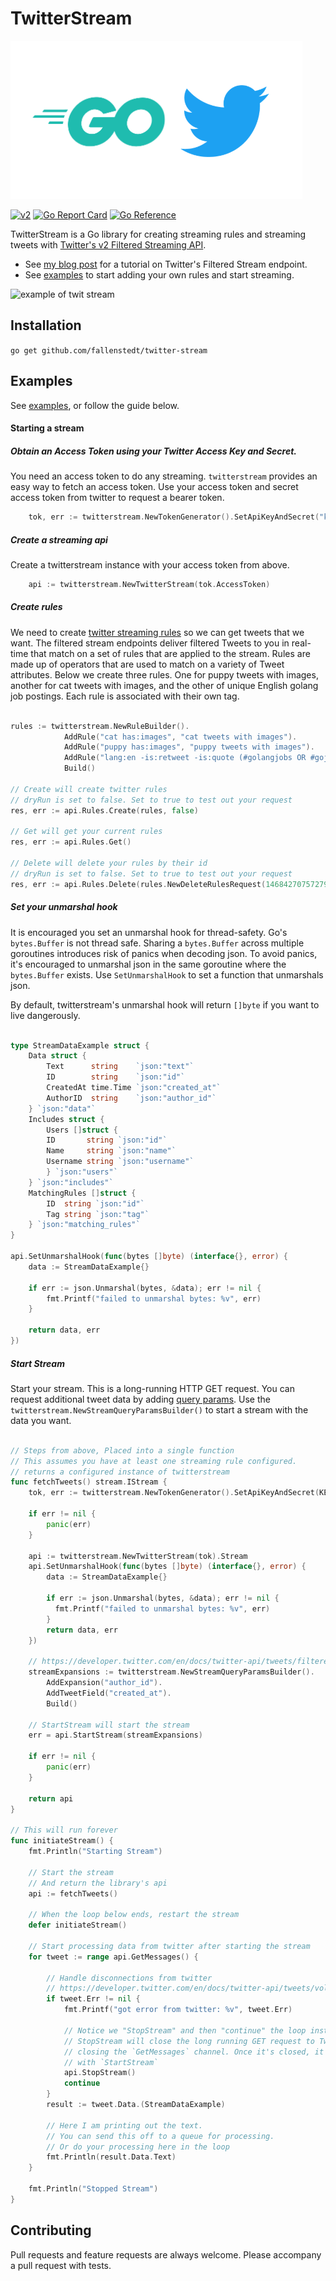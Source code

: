 # TwitterStream

![go twitter](./go-twitter.png)

[![v2](https://img.shields.io/endpoint?url=https%3A%2F%2Ftwbadges.glitch.me%2Fbadges%2Fv2)](https://developer.twitter.com/en/docs/twitter-api)
[![Go Report Card](https://goreportcard.com/badge/github.com/fallenstedt/twitter-stream)](https://goreportcard.com/report/github.com/fallenstedt/twitter-stream)
[![Go Reference](https://pkg.go.dev/badge/github.com/fallenstedt/twitter-stream.svg)](https://pkg.go.dev/github.com/fallenstedt/twitter-stream)

TwitterStream is a Go library for creating streaming rules and streaming tweets with [Twitter's v2 Filtered Streaming API](https://developer.twitter.com/en/docs/twitter-api/tweets/filtered-stream/introduction).

- See [my blog post](https://www.fallenstedt.com/blog/twitter-stream/) for a tutorial on Twitter's Filtered Stream endpoint.
- See [examples](https://github.com/fallenstedt/twitter-stream/tree/master/example) to start adding your own rules and start streaming.

![example of twit stream](./example.gif)

## Installation

`go get github.com/fallenstedt/twitter-stream`


## Examples

See [examples](https://github.com/fallenstedt/twitter-stream/tree/master/example), or follow the guide below.

#### Starting a stream

##### Obtain an Access Token using your Twitter Access Key and Secret.

You need an access token to do any streaming. `twitterstream` provides an easy way to fetch an access token. Use your
access token and secret access token from twitter to request a bearer token.

```go
	tok, err := twitterstream.NewTokenGenerator().SetApiKeyAndSecret("key", "secret").RequestBearerToken()
```

##### Create a streaming api

Create a twitterstream instance with your access token from above.

```go
	api := twitterstream.NewTwitterStream(tok.AccessToken)
```

##### Create rules

We need to create [twitter streaming rules](https://developer.twitter.com/en/docs/twitter-api/tweets/filtered-stream/integrate/build-a-rule) so we can get tweets that we want.
The filtered stream endpoints deliver filtered Tweets to you in real-time that match on a set of rules that are applied to the stream. Rules are made up of operators that are used to match on a variety of Tweet attributes.
Below we create three rules. One for puppy tweets with images, another for cat tweets with images, and the other of unique English golang job postings. Each rule is
associated with their own tag.

```go

rules := twitterstream.NewRuleBuilder().
            AddRule("cat has:images", "cat tweets with images").
            AddRule("puppy has:images", "puppy tweets with images").
            AddRule("lang:en -is:retweet -is:quote (#golangjobs OR #gojobs)", "golang jobs").
            Build()

// Create will create twitter rules
// dryRun is set to false. Set to true to test out your request
res, err := api.Rules.Create(rules, false)

// Get will get your current rules
res, err := api.Rules.Get()

// Delete will delete your rules by their id
// dryRun is set to false. Set to true to test out your request
res, err := api.Rules.Delete(rules.NewDeleteRulesRequest(1468427075727945728, 1468427075727945729), false)


```

##### Set your unmarshal hook

It is encouraged you set an unmarshal hook for thread-safety. Go's `bytes.Buffer` is not thread safe. Sharing a `bytes.Buffer`
across multiple goroutines introduces risk of panics when decoding json.
To avoid panics, it's encouraged to unmarshal json in the same goroutine where the `bytes.Buffer` exists. Use `SetUnmarshalHook` to set a function that unmarshals json.

By default, twitterstream's unmarshal hook will return `[]byte` if you want to live dangerously.

```go

type StreamDataExample struct {
    Data struct {
        Text      string    `json:"text"`
        ID        string    `json:"id"`
        CreatedAt time.Time `json:"created_at"`
        AuthorID  string    `json:"author_id"`
    } `json:"data"`
    Includes struct {
        Users []struct {
        ID       string `json:"id"`
        Name     string `json:"name"`
        Username string `json:"username"`
        } `json:"users"`
    } `json:"includes"`
    MatchingRules []struct {
        ID  string `json:"id"`
        Tag string `json:"tag"`
    } `json:"matching_rules"`
}

api.SetUnmarshalHook(func(bytes []byte) (interface{}, error) {
    data := StreamDataExample{}

    if err := json.Unmarshal(bytes, &data); err != nil {
        fmt.Printf("failed to unmarshal bytes: %v", err)
    }

    return data, err
})
```

##### Start Stream

Start your stream. This is a long-running HTTP GET request.
You can request additional tweet data by adding [query params](https://developer.twitter.com/en/docs/twitter-api/tweets/filtered-stream/api-reference/get-tweets-search-stream).
Use the `twitterstream.NewStreamQueryParamsBuilder()` to start a stream with the data you want.

```go

// Steps from above, Placed into a single function
// This assumes you have at least one streaming rule configured.
// returns a configured instance of twitterstream
func fetchTweets() stream.IStream {
    tok, err := twitterstream.NewTokenGenerator().SetApiKeyAndSecret(KEY, SECRET).RequestBearerToken()

    if err != nil {
        panic(err)
    }

    api := twitterstream.NewTwitterStream(tok).Stream
    api.SetUnmarshalHook(func(bytes []byte) (interface{}, error) {
        data := StreamDataExample{}

        if err := json.Unmarshal(bytes, &data); err != nil {
          fmt.Printf("failed to unmarshal bytes: %v", err)
        }
        return data, err
    })

    // https://developer.twitter.com/en/docs/twitter-api/tweets/filtered-stream/api-reference/get-tweets-search-stream
    streamExpansions := twitterstream.NewStreamQueryParamsBuilder().
        AddExpansion("author_id").
        AddTweetField("created_at").
        Build()

    // StartStream will start the stream
    err = api.StartStream(streamExpansions)

    if err != nil {
        panic(err)
    }

    return api
}

// This will run forever
func initiateStream() {
    fmt.Println("Starting Stream")

    // Start the stream
    // And return the library's api
    api := fetchTweets()

    // When the loop below ends, restart the stream
    defer initiateStream()

    // Start processing data from twitter after starting the stream
    for tweet := range api.GetMessages() {

        // Handle disconnections from twitter
        // https://developer.twitter.com/en/docs/twitter-api/tweets/volume-streams/integrate/handling-disconnections
        if tweet.Err != nil {
            fmt.Printf("got error from twitter: %v", tweet.Err)

            // Notice we "StopStream" and then "continue" the loop instead of breaking.
            // StopStream will close the long running GET request to Twitter's v2 Streaming endpoint by
            // closing the `GetMessages` channel. Once it's closed, it's safe to perform a new network request
            // with `StartStream`
            api.StopStream()
            continue
        }
        result := tweet.Data.(StreamDataExample)

        // Here I am printing out the text.
        // You can send this off to a queue for processing.
        // Or do your processing here in the loop
        fmt.Println(result.Data.Text)
    }

    fmt.Println("Stopped Stream")
}
```

## Contributing

Pull requests and feature requests are always welcome.
Please accompany a pull request with tests.
